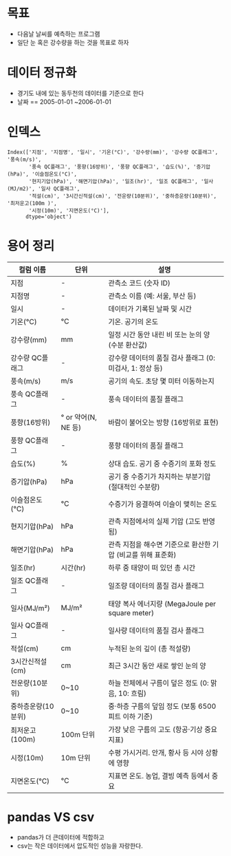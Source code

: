 # 목표
- 다음날 날씨를 예측하는 프로그램
- 일단 눈 혹은 강수량을 하는 것을 목표로 하자
# 데이터 정규화
- 경기도 내에 있는 동두천의 데이터를 기준으로 한다
- 날짜 == 2005-01-01 ~2006-01-01
# 인덱스
```
Index(['지점', '지점명', '일시', '기온(°C)', '강수량(mm)', '강수량 QC플래그', '풍속(m/s)',
       '풍속 QC플래그', '풍향(16방위)', '풍향 QC플래그', '습도(%)', '증기압(hPa)', '이슬점온도(°C)',
       '현지기압(hPa)', '해면기압(hPa)', '일조(hr)', '일조 QC플래그', '일사(MJ/m2)', '일사 QC플래그',
       '적설(cm)', '3시간신적설(cm)', '전운량(10분위)', '중하층운량(10분위)', '최저운고(100m )',
       '시정(10m)', '지면온도(°C)'],
      dtype='object')
```
# 용어 정리
| 컬럼 이름             | 단위           | 설명 |
|----------------------|----------------|------|
| 지점                 | -              | 관측소 코드 (숫자 ID) |
| 지점명               | -              | 관측소 이름 (예: 서울, 부산 등) |
| 일시                 | -              | 데이터가 기록된 날짜 및 시간 |
| 기온(°C)             | °C             | 기온. 공기의 온도 |
| 강수량(mm)           | mm             | 일정 시간 동안 내린 비 또는 눈의 양 (수분 환산값) |
| 강수량 QC플래그      | -              | 강수량 데이터의 품질 검사 플래그 (0: 미검사, 1: 정상 등) |
| 풍속(m/s)            | m/s            | 공기의 속도. 초당 몇 미터 이동하는지 |
| 풍속 QC플래그        | -              | 풍속 데이터의 품질 플래그 |
| 풍향(16방위)         | ° or 약어(N, NE 등) | 바람이 불어오는 방향 (16방위로 표현) |
| 풍향 QC플래그        | -              | 풍향 데이터의 품질 플래그 |
| 습도(%)              | %              | 상대 습도. 공기 중 수증기의 포화 정도 |
| 증기압(hPa)          | hPa            | 공기 중 수증기가 차지하는 부분기압 (절대적인 수분량) |
| 이슬점온도(°C)       | °C             | 수증기가 응결하여 이슬이 맺히는 온도 |
| 현지기압(hPa)        | hPa            | 관측 지점에서의 실제 기압 (고도 반영됨) |
| 해면기압(hPa)        | hPa            | 관측 지점을 해수면 기준으로 환산한 기압 (비교를 위해 표준화) |
| 일조(hr)             | 시간(hr)       | 하루 중 태양이 떠 있던 총 시간 |
| 일조 QC플래그        | -              | 일조량 데이터의 품질 검사 플래그 |
| 일사(MJ/m²)          | MJ/m²          | 태양 복사 에너지량 (MegaJoule per square meter) |
| 일사 QC플래그        | -              | 일사량 데이터의 품질 검사 플래그 |
| 적설(cm)             | cm             | 누적된 눈의 깊이 (총 적설량) |
| 3시간신적설(cm)      | cm             | 최근 3시간 동안 새로 쌓인 눈의 양 |
| 전운량(10분위)       | 0~10           | 하늘 전체에서 구름이 덮은 정도 (0: 맑음, 10: 흐림) |
| 중하층운량(10분위)   | 0~10           | 중·하층 구름의 덮임 정도 (보통 6500피트 이하 기준) |
| 최저운고(100m)       | 100m 단위      | 가장 낮은 구름의 고도 (항공·기상 중요 지표) |
| 시정(10m)            | 10m 단위       | 수평 가시거리. 안개, 황사 등 시야 상황에 영향 |
| 지면온도(°C)         | °C             | 지표면 온도. 농업, 결빙 예측 등에서 중요 |
# pandas VS csv
- pandas가 더 큰데이터에 적합하고
- csv는 작은 데이터에서 압도적인 성능을 자랑한다.










